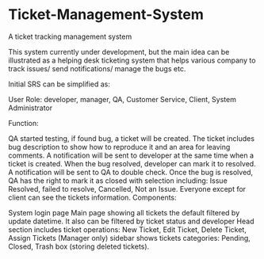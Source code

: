 # Ticket-Management-System

A ticket tracking management system

This system currently under development, but the main idea can be illustrated as a helping desk ticketing system that helps various company to track issues/ send notifications/ manage the bugs etc.

Initial SRS can be simplified as:

User Role: developer, manager, QA, Customer Service, Client, System Administrator

Function:

QA started testing, if found bug, a ticket will be created.
The ticket includes bug description to show how to reproduce it and an area for leaving comments.
A notification will be sent to developer at the same time when a ticket is created.
When the bug resolved, developer can mark it to resolved. A notification will be sent to QA to double check.
Once the bug is resolved, QA has the right to mark it as closed with selection including: Issue Resolved, failed to resolve, Cancelled, Not an Issue.
Everyone except for client can see the tickets information.
Components:

System login page
Main page showing all tickets the default filtered by update datetime. It also can be filtered by ticket status and developer
Head section includes ticket operations: New Ticket, Edit Ticket, Delete Ticket, Assign Tickets (Manager only)
sidebar shows tickets categories: Pending, Closed, Trash box (storing deleted tickets).
